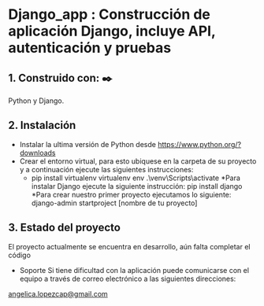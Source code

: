# Django_app : Construcción de aplicación Django, incluye API, autenticación y pruebas

## 1. Construido con: ✒️
 Python y Django.

## 2. Instalación
* Instalar la ultima versión de Python desde https://www.python.org/?downloads
* Crear el entorno virtual, para esto ubiquese en la carpeta de su proyecto y a continuación ejecute las siguientes instrucciones: 
  * pip install virtualenv
    virtualenv env
   .\venv\Scripts\activate
*Para instalar Django ejecute la siguiente instrucción:
   pip install django
*Para crear nuestro primer proyecto ejecutamos lo siguiente:
    django-admin startproject [nombre de tu proyecto]
  


## 3. Estado del proyecto
El proyecto actualmente se encuentra en desarrollo, aún falta completar el código

 * Soporte
Si tiene dificultad con la aplicación puede comunicarse con el equipo a través de correo
electrónico a las siguientes direcciones:

angelica.lopezcap@gmail.com

